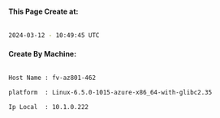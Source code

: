 
   
#### This Page Create at:

```bash

2024-03-12 - 10:49:45 UTC

```

#### Create By Machine:

```bash

Host Name : fv-az801-462

platform  : Linux-6.5.0-1015-azure-x86_64-with-glibc2.35

Ip Local  : 10.1.0.222

```

